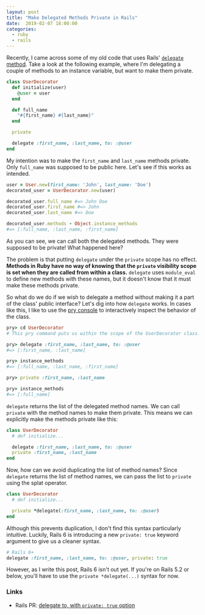 ```yaml
---
layout: post
title: "Make Delegated Methods Private in Rails"
date:  2019-02-07 18:00:00
categories:
  - ruby
  - rails
---
```


Recently,
I came across some of my old code
that uses Rails'
[`delegate` method](https://api.rubyonrails.org/classes/Module.html#method-i-delegate).
Take a look at the following example,
where I'm delegating a couple of methods
to an instance variable,
but want to make them private.

```ruby
class UserDecorator
  def initialize(user)
    @user = user
  end

  def full_name
    "#{first_name} #{last_name}"
  end

  private

  delegate :first_name, :last_name, to: :@user
end
```

My intention was to make the `first_name` and `last_name` methods private.
Only `full_name` was supposed to be public here.
Let's see if this works as intended.

```ruby
user = User.new(first_name: 'John', last_name: 'Doe')
decorated_user = UserDecorator.new(user)

decorated_user.full_name #=> John Doe
decorated_user.first_name #=> John
decorated_user.last_name #=> Doe

decorated_user.methods - Object.instance_methods
#=> [:full_name, :last_name, :first_name]
```

As you can see,
we can call both the delegated methods.
They were supposed to be private!
What happened here?

The problem is that
putting `delegate` under the `private` scope
has no effect.
**Methods in Ruby
have no way of knowing
that the `private` visibility scope is set
when they are called from within a class.**
`delegate` uses `module_eval` to define
new methods with these names,
but it doesn't know
that it must make these methods private.

So what do we do
if we wish to delegate a method
without making it a part of the class' public interface?
Let's dig into how `delegate` works.
In cases like this,
I like to use the
[pry console](https://github.com/pry/pry)
to interactively inspect the behavior of the class.

```ruby
pry> cd UserDecorator
# This pry command puts us within the scope of the UserDecorator class.

pry> delegate :first_name, :last_name, to: :@user
#=> [:first_name, :last_name]

pry> instance_methods
#=> [:full_name, :last_name, :first_name]

pry> private :first_name, :last_name

pry> instance_methods
#=> [:full_name]
```

`delegate` returns the list of the delegated method names.
We can call `private` with the method names
to make them private.
This means we can explicitly make the methods private like this:

```ruby
class UserDecorator
  # def initialize...

  delegate :first_name, :last_name, to: :@user
  private :first_name, :last_name
end
```

Now, how can we avoid duplicating the list of method names?
Since `delegate` returns the list of method names,
we can pass the list to `private`
using the splat operator.

```ruby
class UserDecorator
  # def initialize...

  private *delegate(:first_name, :last_name, to: :@user)
end
```

Although this prevents duplication,
I don't find this syntax particularly intuitive.
Luckily,
Rails 6 is introducing
a new `private: true` keyword argument
to give us a cleaner syntax.

```ruby
# Rails 6+
delegate :first_name, :last_name, to: :@user, private: true
```

However,
as I write this post,
Rails 6 isn't out yet.
If you're on Rails 5.2 or below,
you'll have to use
the `private *delegate(...)` syntax for now.

### Links

- Rails PR:
  [delegate to, with `private: true` option](https://github.com/rails/rails/pull/31944)
